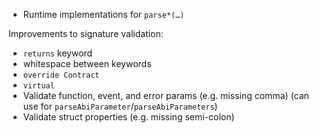 - Runtime implementations for `parse*(…)`

Improvements to signature validation:

- `returns` keyword
- whitespace between keywords
- `override Contract`
- `virtual`
- Validate function, event, and error params (e.g. missing comma) (can use for `parseAbiParameter`/`parseAbiParameters`)
- Validate struct properties (e.g. missing semi-colon)
